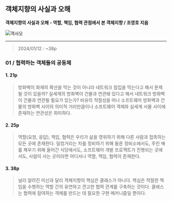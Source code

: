## 객체지향의 사실과 오해

**객체지향의 사실과 오해 - 역할, 책임, 협력 관점에서 본 객체지향 / 조영호 지음**

![객사오](https://hackmd.io/_uploads/H1K6yqTdp.jpg)

---
> 2024/01/12 : ~38p

### 01 / 협력하는 객체들의 공동체

#### 1. 21p
> 방화벽이 화재의 확산을 막는 것이 아니라 네트워크 침입을 막는다고 해서 문제될 것이 있을까? 
> 실세계의 방화벽이 건물과 연관돼 있다고 해서 네트워크 방화벽이 건물과 연관될 필요가 있는가? 
> 비유의 적절성을 떠나 소프트웨어 방화벽과 건물의 방화벽 사이의 의미적 거리만큼이나 소프트웨어 객체와 실세계 사물 사이에 존재하는 연관성은 희미하다. 

#### 2. 25p
> 역할(요청, 응답), 책임, 협력은 우리가 삶을 영위하기 위해 다른 사람과 접촉하는 모든 곳에 존재한다.
>  덜컹거리는 차를 정비하기 위해 들른 정비소에서도, 주린 배를 채우기 위해 들어간 식당에서도, 
>  소프트웨어 개발 프로젝트가 진행되는 곳에서도, 사람이 사는 곳이라면 어디서나 역할, 책임, 협력이 존재한다. 

#### 3. 38p
> 널리 알려진 미신과 달리 객체지향의 핵심은 클래스가 아니다. 
> 핵심은 적절한 책임을 수행하는 역할 간의 유연하고 견고한 협력 관계를 구축하는 것이다.
>  클래스는 협력에 참여하는 객체를 만드는 데 필요한 구현 메커니즘일 뿐이다. 

